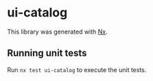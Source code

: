 # ui-catalog

This library was generated with [Nx](https://nx.dev).

## Running unit tests

Run `nx test ui-catalog` to execute the unit tests.
